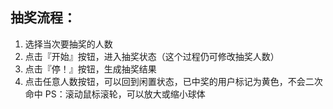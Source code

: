 ## 抽奖流程：
1. 选择当次要抽奖的人数
2. 点击『开始』按钮，进入抽奖状态（这个过程仍可修改抽奖人数）
3. 点击『停！』按钮，生成抽奖结果
4. 点击任意人数按钮，可以回到闲置状态，已中奖的用户标记为黄色，不会二次命中
PS：滚动鼠标滚轮，可以放大或缩小球体